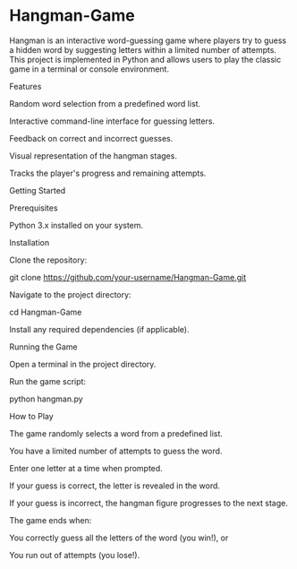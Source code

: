 # Hangman-Game
Hangman is an interactive word-guessing game where players try to guess a hidden word by suggesting letters within a limited number of attempts. This project is implemented in Python and allows users to play the classic game in a terminal or console environment.


Features

Random word selection from a predefined word list.

Interactive command-line interface for guessing letters.

Feedback on correct and incorrect guesses.

Visual representation of the hangman stages.

Tracks the player's progress and remaining attempts.

Getting Started

Prerequisites

Python 3.x installed on your system.

Installation


Clone the repository:

git clone https://github.com/your-username/Hangman-Game.git

Navigate to the project directory:

cd Hangman-Game

Install any required dependencies (if applicable).


Running the Game

Open a terminal in the project directory.

Run the game script:

python hangman.py


How to Play

The game randomly selects a word from a predefined list.

You have a limited number of attempts to guess the word.

Enter one letter at a time when prompted.

If your guess is correct, the letter is revealed in the word.

If your guess is incorrect, the hangman figure progresses to the next stage.

The game ends when:

You correctly guess all the letters of the word (you win!), or

You run out of attempts (you lose!).
